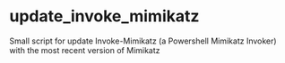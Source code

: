 # update_invoke_mimikatz
Small script for update Invoke-Mimikatz (a Powershell Mimikatz Invoker) with the most recent version of Mimikatz
